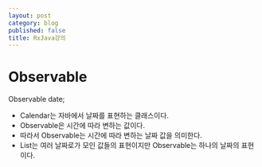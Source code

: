 ```yaml
---
layout: post
category: blog
published: false
title: RxJava강의
---
```

# Observable

Observable<Calendar> date;
  * Calendar는 자바에서 날짜를 표현하는 클래스이다.
  * Observable은 시간에 따라 변하는 값이다.
  * 따라서 Observable<Calendar>는 시간에 따라 변하는 날짜 값을 의미한다.
  * List<Calendar>는 여러 날짜로가 모인 값들의 표현이지만
  Observable<Calendar>는 하나의 날짜의 표현이다.
  
  

  